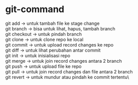 # git-command

git add -> untuk tambah file ke stage change\
git branch -> bisa untuk lihat, hapus, tambah branch\
git checkout -> untuk pindah branch\
git clone -> untuk clone repo ke local\
git commit -> untuk upload record changes ke repo\
git diff -> untuk lihat perubahan antar commit\
git init -> untuk inisialisasi repo\
git merge -> untuk join record changes antara 2 branch\
git push -> untuk upload file ke repo\
git pull -> untuk join record changes dan file antara 2 branch\
git revert -> untuk mundur atau pindah ke commit tertentu\
